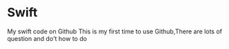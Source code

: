 # Swift
My swift code on Github
This is my first time to use  Github,There are lots of question and do't how to do
